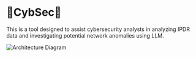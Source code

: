 # 🤖CybSec🤖

This is a tool designed to assist cybersecurity analysts in analyzing IPDR data and investigating potential network anomalies using LLM.

![Architecture Diagram](https://i.ibb.co/3TJMdV5/architecture-diagram.png)
